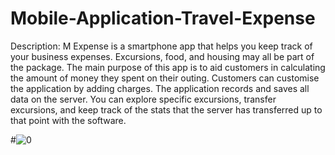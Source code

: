# Mobile-Application-Travel-Expense
Description:
M Expense is a smartphone app that helps you keep track of your business expenses. Excursions, 
food, and housing may all be part of the package. The main purpose of this app is to aid customers in 
calculating the amount of money they spent on their outing. Customers can customise the application 
by adding charges. The application records and saves all data on the server. You can explore specific 
excursions, transfer excursions, and keep track of the stats that the server has transferred up to that 
point with the software.

#![0](https://user-images.githubusercontent.com/59919878/166147426-b8366be9-832a-4fe7-8a0f-340810590c21.png)
